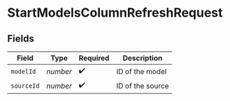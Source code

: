 # StartModelsColumnRefreshRequest


## Fields

| Field              | Type               | Required           | Description        |
| ------------------ | ------------------ | ------------------ | ------------------ |
| `modelId`          | *number*           | :heavy_check_mark: | ID of the model    |
| `sourceId`         | *number*           | :heavy_check_mark: | ID of the source   |